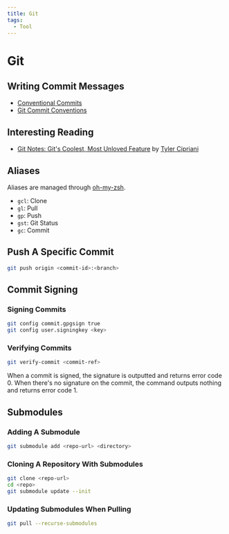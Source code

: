 ```yaml
---
title: Git
tags:
  - Tool
---
```


# Git

## Writing Commit Messages

- [Conventional Commits](https://www.conventionalcommits.org/)
- [Git Commit Conventions](https://gist.github.com/robertpainsi/b632364184e70900af4ab688decf6f53)

## Interesting Reading

- [Git Notes: Git's Coolest, Most Unloved Feature](https://tylercipriani.com/blog/2022/11/19/git-notes-gits-coolest-most-unloved-feature/)
  by [Tyler Cipriani](https://tylercipriani.com/)

## Aliases

Aliases are managed through [oh-my-zsh](/devops/oh-my-zsh).

- `gcl`: Clone
- `gl`: Pull
- `gp`: Push
- `gst`: Git Status
- `gc`: Commit

## Push A Specific Commit

```bash
git push origin <commit-id>:<branch>
```

## Commit Signing

### Signing Commits

```bash
git config commit.gpgsign true
git config user.signingkey <key>
```

### Verifying Commits

```bash
git verify-commit <commit-ref>
```

When a commit is signed, the signature is outputted and returns error code 0.
When there's no signature on the commit, the command outputs nothing and returns
error code 1.

## Submodules

### Adding A Submodule

```bash
git submodule add <repo-url> <directory>
```

### Cloning A Repository With Submodules

```bash
git clone <repo-url>
cd <repo>
git submodule update --init
```

### Updating Submodules When Pulling

```bash
git pull --recurse-submodules
```
